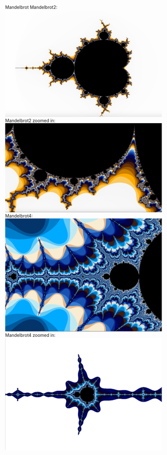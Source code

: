 Mandelbrot
Mandelbrot2:
![alt text Mandelbrot1](https://github.com/justinba1010/Mandel/blob/master/images/Mandelbrot1.png?raw=true)
Mandelbrot2 zoomed in:
![alt text Mandelbrot2](https://github.com/justinba1010/Mandel/blob/master/images/Mandelbrot2.png?raw=true)
Mandelbrot4:
![alt text Mandelbrot2](https://github.com/justinba1010/Mandel/blob/master/images/Mandelbrot4.png?raw=true)
Mandelbrot4 zoomed in:
![alt text Mandelbrot2](https://github.com/justinba1010/Mandel/blob/master/images/Mandelbrot41.png?raw=true)
